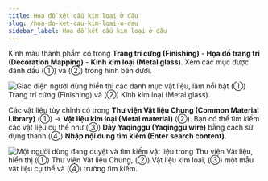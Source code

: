 ```yaml
---
title: Họa đồ kết cấu kim loại ở đâu
slug: /hoa-do-ket-cau-kim-loai-o-dau
sidebar_label: Họa đồ kết cấu kim loại ở đâu
---
```


Kính màu thành phẩm có trong **Trang trí cứng (Finishing)** - **Họa đồ trang trí (Decoration Mapping)** - **Kính kim loại (Metal glass)**. Xem các mục được đánh dấu (①) và (②) trong hình bên dưới.

![Giao diện người dùng hiển thị các danh mục vật liệu, làm nổi bật (①) Trang trí cứng (Finishing) và (②) Kính kim loại (Metal glass).](https://storage.googleapis.com/jegavn_kb/images/fb3c0e36-31b7-4194-b4be-de5d368f992a.png)

Các vật liệu tùy chỉnh có trong **Thư viện Vật liệu Chung (Common Material Library)** (①) -> **Vật liệu kim loại (Metal material)** (②). Bạn có thể tìm kiếm các vật liệu cụ thể như (③) **Dây Yaqinggu (Yaqinggu wire)** bằng cách sử dụng thanh (④) **Nhập nội dung tìm kiếm (Enter search content)**.

![Một người dùng đang duyệt và tìm kiếm vật liệu trong Thư viện Vật liệu, hiển thị (①) Thư viện Vật liệu Chung, (②) Vật liệu kim loại, (③) một mẫu vật liệu cụ thể và (④) trường tìm kiếm.](https://storage.googleapis.com/jegavn_kb/images/5e5a83dd-15be-4bbb-b1a0-053f8b5daf10.png)